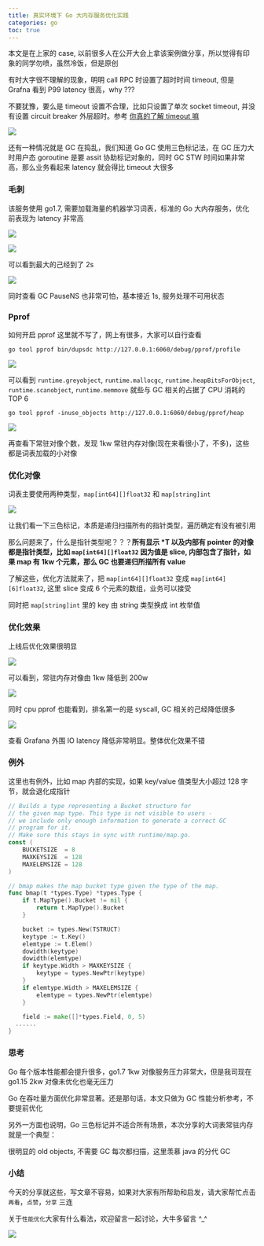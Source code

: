 ```yaml
---
title: 真实环境下 Go 大内存服务优化实践
categories: go
toc: true
---
```


本文是在上家的 case, 以前很多人在公开大会上拿该案例做分享，所以觉得有印象的同学勿喷，虽然冷饭，但是原创

有时大字很不理解的现象，明明 call RPC 时设置了超时时间 timeout, 但是 Grafna 看到 P99 latency 很高，why ???

不要犹豫，要么是 timeout 设置不合理，比如只设置了单次 socket timeout, 并没有设置 circuit breaker 外层超时。参考 [你真的了解 timeout 嘛](https://mp.weixin.qq.com/s/GihBqN5m0vGxxvFdHWRc7Q, "你真的了解 timeout 嘛")

![](https://gitee.com/dongzerun/images/raw/master/img/trick-or-treat.jpg)

还有一种情况就是 GC 在捣乱，我们知道 Go GC 使用三色标记法，在 GC 压力大时用户态 goroutine 是要 assit 协助标记对象的，同时 GC STW 时间如果非常高，那么业务看起来 latency 就会得比 timeout 大很多

### 毛刺
该服务使用 go1.7, 需要加载海量的机器学习词表，标准的 Go 大内存服务，优化前表现为 latency 非常高

![](https://gitee.com/dongzerun/images/raw/master/img/io-big-latency.jpg)

![](https://gitee.com/dongzerun/images/raw/master/img/io-big-latency2.jpg)

可以看到最大的己经到了 2s

![](https://gitee.com/dongzerun/images/raw/master/img/go-gc-pausens.jpg)

同时查看 GC PauseNS 也非常可怕，基本接近 1s, 服务处理不可用状态

### Pprof
如何开启 pprof 这里就不写了，网上有很多，大家可以自行查看
```shell
go tool pprof bin/dupsdc http://127.0.0.1:6060/debug/pprof/profile
```

![](https://gitee.com/dongzerun/images/raw/master/img/cpu-pprof-gc-now.jpg)

可以看到 `runtime.greyobject`, `runtime.mallocgc`, `runtime.heapBitsForObject`, `runtime.scanobject`, `runtime.memmove` 就些与 GC 相关的占据了 CPU 消耗的 TOP 6
```shell
go tool pprof -inuse_objects http://127.0.0.1:6060/debug/pprof/heap
```

![](https://gitee.com/dongzerun/images/raw/master/img/inuse-objects-gc.jpg)

再查看下常驻对像个数，发现 1kw 常驻内存对像(现在来看很小了，不多)，这些都是词表加载的小对像
### 优化对像
词表主要使用两种类型，`map[int64][]float32` 和 `map[string]int`

![](https://gitee.com/dongzerun/images/raw/master/img/three-biaoji.gif)

让我们看一下三色标记，本质是递归扫描所有的指针类型，遍历确定有没有被引用

那么问题来了，什么是指针类型呢？？？**所有显示 \*T 以及内部有 pointer 的对像都是指针类型，比如 `map[int64][]float32` 因为值是 slice, 内部包含了指针，如果 map 有 1kw 个元素，那么 GC 也要递归所描所有 value**

了解这些，优化方法就来了，把 `map[int64][]float32` 变成 `map[int64][6]float32`, 这里 slice 变成 6 个元素的数组，业务可以接受

同时把 `map[string]int` 里的 key 由 string 类型换成 int 枚举值
### 优化效果
上线后优化效果很明显

![](https://gitee.com/dongzerun/images/raw/master/img/after-optimize-inuse-objects.jpg)

可以看到，常驻内存对像由 1kw 降低到 200w

![](https://gitee.com/dongzerun/images/raw/master/img/after-optimize-cpu-pprof.jpg)

同时 cpu pprof 也能看到，排名第一的是 syscall, GC 相关的己经降低很多

![](https://gitee.com/dongzerun/images/raw/master/img/after-optimize-io-latency.jpg)

查看 Grafana 外围 IO latency 降低非常明显。整体优化效果不错
### 例外
这里也有例外，比如 map 内部的实现，如果 key/value 值类型大小超过 128 字节，就会退化成指针
```go
// Builds a type representing a Bucket structure for
// the given map type. This type is not visible to users -
// we include only enough information to generate a correct GC
// program for it.
// Make sure this stays in sync with runtime/map.go.
const (
	BUCKETSIZE  = 8
	MAXKEYSIZE  = 128
	MAXELEMSIZE = 128
)
```
```go
// bmap makes the map bucket type given the type of the map.
func bmap(t *types.Type) *types.Type {
	if t.MapType().Bucket != nil {
		return t.MapType().Bucket
	}

	bucket := types.New(TSTRUCT)
	keytype := t.Key()
	elemtype := t.Elem()
	dowidth(keytype)
	dowidth(elemtype)
	if keytype.Width > MAXKEYSIZE {
		keytype = types.NewPtr(keytype)
	}
	if elemtype.Width > MAXELEMSIZE {
		elemtype = types.NewPtr(elemtype)
	}

	field := make([]*types.Field, 0, 5)
  ......
}
```
### 思考
Go 每个版本性能都会提升很多，go1.7 1kw 对像服务压力非常大，但是我司现在 go1.15 2kw 对像未优化也毫无压力

Go 在吞吐量方面优化非常显著。还是那句话，本文只做为 GC 性能分析参考，不要提前优化

另外一方面也说明，Go 三色标记并不适合所有场景，本次分享的大词表常驻内存就是一个典型：

很明显的 old objects, 不需要 GC 每次都扫描，这里羡慕 java 的分代 GC
### 小结
今天的分享就这些，写文章不容易，如果对大家有所帮助和启发，请大家帮忙点击`再看`，`点赞`，`分享` 三连

关于`性能优化`大家有什么看法，欢迎留言一起讨论，大牛多留言 ^_^

![](https://gitee.com/dongzerun/images/raw/master/img/dongzerun-weixin-code.png)
